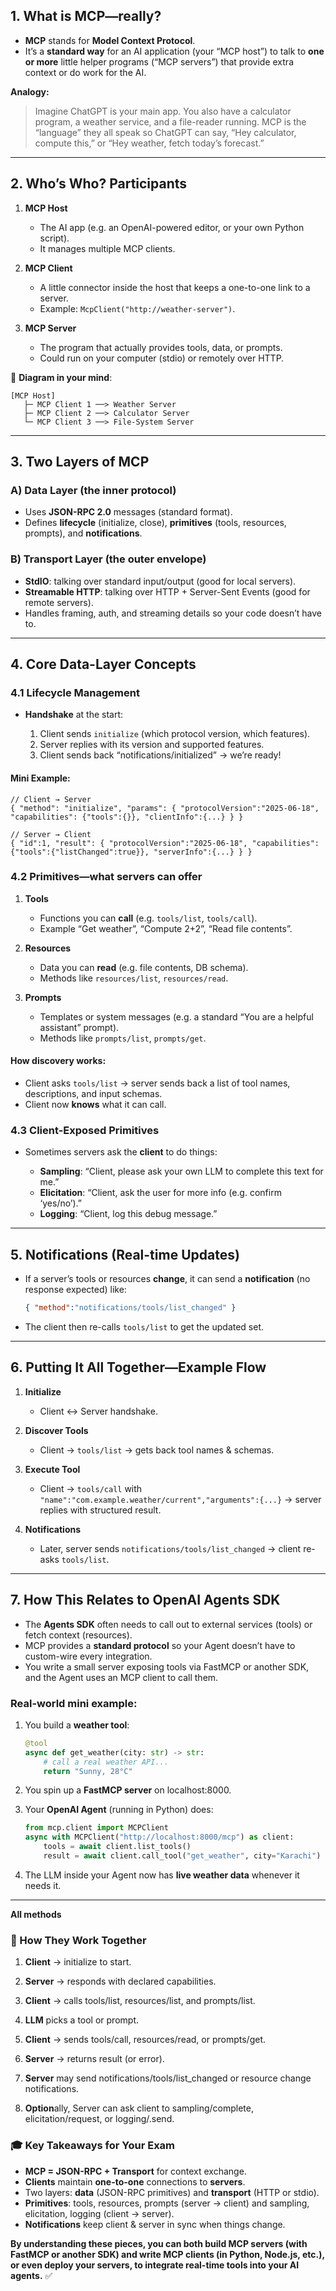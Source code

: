 
## 1. What is MCP—**really**?

* **MCP** stands for **Model Context Protocol**.
* It’s a **standard way** for an AI application (your “MCP host”) to talk to **one or more** little helper programs (“MCP servers”) that provide extra context or do work for the AI.

**Analogy:**

> Imagine ChatGPT is your main app. You also have a calculator program, a weather service, and a file-reader running. MCP is the “language” they all speak so ChatGPT can say, “Hey calculator, compute this,” or “Hey weather, fetch today’s forecast.”

---

## 2. Who’s Who? **Participants**

1. **MCP Host**

   * The AI app (e.g. an OpenAI-powered editor, or your own Python script).
   * It manages multiple MCP clients.

2. **MCP Client**

   * A little connector inside the host that keeps a one-to-one link to a server.
   * Example: `McpClient("http://weather-server")`.

3. **MCP Server**

   * The program that actually provides tools, data, or prompts.
   * Could run on your computer (stdio) or remotely over HTTP.

🎨 **Diagram in your mind**:

```
[MCP Host]
   ├─ MCP Client 1 ──> Weather Server  
   ├─ MCP Client 2 ──> Calculator Server  
   └─ MCP Client 3 ──> File-System Server  
```

---

## 3. Two Layers of MCP

### A) Data Layer (the **inner** protocol)

* Uses **JSON-RPC 2.0** messages (standard format).
* Defines **lifecycle** (initialize, close), **primitives** (tools, resources, prompts), and **notifications**.

### B) Transport Layer (the **outer** envelope)

* **StdIO**: talking over standard input/output (good for local servers).
* **Streamable HTTP**: talking over HTTP + Server-Sent Events (good for remote servers).
* Handles framing, auth, and streaming details so your code doesn’t have to.

---

## 4. Core Data-Layer Concepts

### 4.1 Lifecycle Management

* **Handshake** at the start:

  1. Client sends `initialize` (which protocol version, which features).
  2. Server replies with its version and supported features.
  3. Client sends back “notifications/initialized” → we’re ready!

#### Mini Example:

```jsonc
// Client → Server
{ "method": "initialize", "params": { "protocolVersion":"2025-06-18", "capabilities": {"tools":{}}, "clientInfo":{...} } }

// Server → Client
{ "id":1, "result": { "protocolVersion":"2025-06-18", "capabilities":{"tools":{"listChanged":true}}, "serverInfo":{...} } }
```

### 4.2 Primitives—what servers can offer

1. **Tools**

   * Functions you can **call** (e.g. `tools/list`, `tools/call`).
   * Example “Get weather”, “Compute 2+2”, “Read file contents”.

2. **Resources**

   * Data you can **read** (e.g. file contents, DB schema).
   * Methods like `resources/list`, `resources/read`.

3. **Prompts**

   * Templates or system messages (e.g. a standard “You are a helpful assistant” prompt).
   * Methods like `prompts/list`, `prompts/get`.

#### How discovery works:

* Client asks `tools/list` → server sends back a list of tool names, descriptions, and input schemas.
* Client now **knows** what it can call.

### 4.3 Client-Exposed Primitives

* Sometimes servers ask the **client** to do things:

  * **Sampling**: “Client, please ask your own LLM to complete this text for me.”
  * **Elicitation**: “Client, ask the user for more info (e.g. confirm ‘yes/no’).”
  * **Logging**: “Client, log this debug message.”




---

## 5. Notifications (Real-time Updates)

* If a server’s tools or resources **change**, it can send a **notification** (no response expected) like:

  ```json
  { "method":"notifications/tools/list_changed" }
  ```
* The client then re-calls `tools/list` to get the updated set.

---

## 6. Putting It All Together—**Example Flow**

1. **Initialize**

   * Client ↔ Server handshake.
2. **Discover Tools**

   * Client → `tools/list` → gets back tool names & schemas.
3. **Execute Tool**

   * Client → `tools/call` with `"name":"com.example.weather/current","arguments":{...}` → server replies with structured result.
4. **Notifications**

   * Later, server sends `notifications/tools/list_changed` → client re-asks `tools/list`.

---

## 7. How This Relates to OpenAI Agents SDK

* The **Agents SDK** often needs to call out to external services (tools) or fetch context (resources).
* MCP provides a **standard protocol** so your Agent doesn’t have to custom-wire every integration.
* You write a small server exposing tools via FastMCP or another SDK, and the Agent uses an MCP client to call them.

### Real-world mini example:

1. You build a **weather tool**:

   ```python
   @tool
   async def get_weather(city: str) -> str:
       # call a real weather API...
       return "Sunny, 28°C"
   ```
2. You spin up a **FastMCP server** on localhost:8000.
3. Your **OpenAI Agent** (running in Python) does:

   ```python
   from mcp.client import MCPClient
   async with MCPClient("http://localhost:8000/mcp") as client:
       tools = await client.list_tools()
       result = await client.call_tool("get_weather", city="Karachi")
   ```
4. The LLM inside your Agent now has **live weather data** whenever it needs it.

---

**All methods**
### 🧩 How They Work Together
1. **Client** → initialize to start.

2. **Server** → responds with declared capabilities.

3. **Client** → calls tools/list, resources/list, and prompts/list.

4. **LLM** picks a tool or prompt.

5. **Client** → sends tools/call, resources/read, or prompts/get.

6. **Server** → returns result (or error).

7. **Server** may send notifications/tools/list_changed or resource change  notifications.

8. **Option**ally, Server can ask client to sampling/complete, elicitation/request, or logging/.send.


### 🎓 Key Takeaways for Your Exam

* **MCP = JSON-RPC + Transport** for context exchange.
* **Clients** maintain **one-to-one** connections to **servers**.
* Two layers: **data** (JSON-RPC primitives) and **transport** (HTTP or stdio).
* **Primitives**: tools, resources, prompts (server → client) and sampling, elicitation, logging (client → server).
* **Notifications** keep client & server in sync when things change.


**By understanding these pieces, you can both build MCP servers (with FastMCP or another SDK) and write MCP clients (in Python, Node.js, etc.), or even deploy your servers, to integrate real-time tools into your AI agents.** ✅

